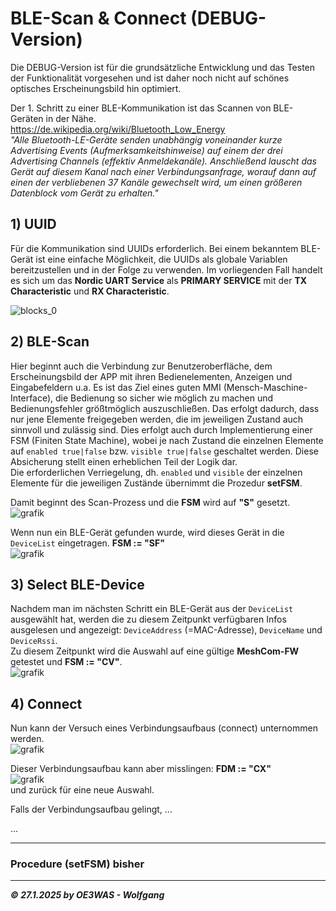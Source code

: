 # BLE-Scan & Connect (DEBUG-Version)
Die DEBUG-Version ist für die grundsätzliche Entwicklung und das Testen der Funktionalität vorgesehen und
ist daher noch nicht auf schönes optisches Erscheinungsbild hin optimiert.

Der 1. Schritt zu einer BLE-Kommunikation ist das Scannen von BLE-Geräten in der Nähe.  
https://de.wikipedia.org/wiki/Bluetooth_Low_Energy  
*"Alle Bluetooth-LE-Geräte senden unabhängig voneinander kurze Advertising Events (Aufmerksamkeitshinweise)
auf einem der drei Advertising Channels (effektiv Anmeldekanäle). Anschließend lauscht das Gerät auf diesem Kanal
nach einer Verbindungsanfrage, worauf dann auf einen der verbliebenen 37 Kanäle gewechselt wird, um einen
größeren Datenblock vom Gerät zu erhalten."*  

## 1) UUID
Für die Kommunikation sind UUIDs erforderlich. Bei einem bekanntem BLE-Gerät ist eine einfache Möglichkeit,
die UUIDs als globale Variablen bereitzustellen und in der Folge zu verwenden. Im vorliegenden Fall handelt es sich
um das **Nordic UART Service** als **PRIMARY SERVICE** mit der **TX Characteristic** und **RX Characteristic**.

![blocks_0](https://github.com/user-attachments/assets/238ffce2-28a9-4cb2-8f8c-48a0bc33c1e8)

## 2) BLE-Scan
Hier beginnt auch die Verbindung zur Benutzeroberfläche, dem Erscheinungsbild der APP mit ihren Bedienelementen,
Anzeigen und Eingabefeldern u.a.
Es ist das Ziel eines guten MMI (Mensch-Maschine-Interface), die Bedienung so sicher wie möglich zu machen und
Bedienungsfehler größtmöglich auszuschließen. Das erfolgt dadurch, dass nur jene Elemente freigegeben werden,
die im jeweiligen Zustand auch sinnvoll und zulässig sind. Dies erfolgt auch durch Implementierung einer FSM
(Finiten State Machine), wobei je nach Zustand die einzelnen Elemente auf `enabled true|false` bzw. `visible true|false`
geschaltet werden. Diese Absicherung stellt einen erheblichen Teil der Logik dar.  
Die erforderlichen Verriegelung, dh. `enabled` und `visible` der einzelnen Elemente für die jeweiligen Zustände
übernimmt die Prozedur **setFSM**. 

Damit beginnt des Scan-Prozess und die **FSM** wird auf **"S"** gesetzt.  
![grafik](https://github.com/user-attachments/assets/41e80a3e-afb3-40a9-a1d8-1ce7e78dcb71)

Wenn nun ein BLE-Gerät gefunden wurde, wird dieses Gerät in die `DeviceList` eingetragen. **FSM := "SF"**  
![grafik](https://github.com/user-attachments/assets/efdbba3c-e587-425f-b33d-6b863f3938d8)

## 3) Select BLE-Device
Nachdem man im nächsten Schritt ein BLE-Gerät aus der `DeviceList` ausgewählt hat, werden die zu diesem Zeitpunkt
verfügbaren Infos ausgelesen und angezeigt: `DeviceAddress` (=MAC-Adresse), `DeviceName` und `DeviceRssi`.  
Zu diesem Zeitpunkt wird die Auswahl auf eine gültige **MeshCom-FW** getestet und **FSM := "CV"**.  
![grafik](https://github.com/user-attachments/assets/cb5edc16-c8f7-487a-9212-31efd415c7a3)

## 4) Connect
Nun kann der Versuch eines Verbindungsaufbaus (connect) unternommen werden.  
![grafik](https://github.com/user-attachments/assets/44bfafd8-753e-4fc6-8717-aa5f9d6d8852)

Dieser Verbindungsaufbau kann aber misslingen: **FDM := "CX"**  
![grafik](https://github.com/user-attachments/assets/ef82e5bf-7d05-48b0-bcdb-2535adc3b47a)  
und zurück für eine neue Auswahl.

Falls der Verbindungsaufbau gelingt, ...  


...

___
### Procedure (setFSM) bisher



___
***:copyright: 27.1.2025 by OE3WAS - Wolfgang***
